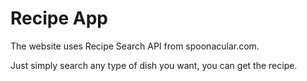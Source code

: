 # Recipe App

The website uses Recipe Search API from spoonacular.com.

Just simply search any type of dish you want, you can get the recipe.
